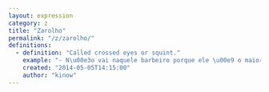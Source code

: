 ```yaml
---
layout: expression
category: z
title: "Zarolho"
permalink: "/z/zarolho/"
definitions:
  - definition: "Called crossed eyes or squint."
    example: "- N\u00e3o vai naquele barbeiro porque ele \u00e9 o maior zarolho."
    created: "2014-05-05T14:15:00"
    author: "kinow"
---
```

